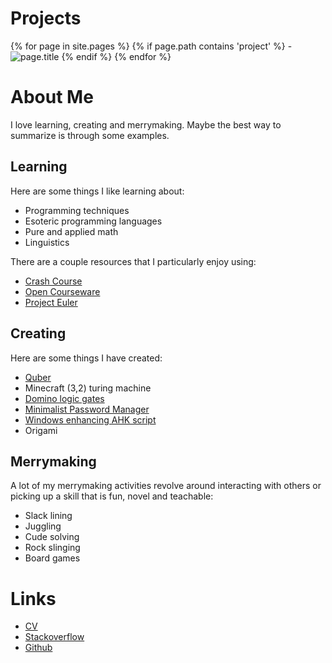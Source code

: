 # Projects

{% for page in site.pages %}
  {% if page.path contains 'project' %}
    - ![[page.title](page.path)](page.image)
  {% endif %}
{% endfor %}

# About Me
I love learning, creating and merrymaking. Maybe the best way to summarize is through some examples.

## Learning
Here are some things I like learning about:

 - Programming techniques
 - Esoteric programming languages
 - Pure and applied math
 - Linguistics
 
There are a couple resources that I particularly enjoy using:

 - [Crash Course](https://www.youtube.com/user/crashcourse)
 - [Open Courseware](https://ocw.mit.edu/courses/find-by-topic/)
 - [Project Euler](https://projecteuler.net)
 
## Creating
Here are some things I have created:

 - [Quber](/projects/quber.html)
 - Minecraft (3,2) turing machine
 - [Domino logic gates](https://codegolf.stackexchange.com/questions/82938/golf-all-the-16-logic-gates-with-2-inputs-and-1-output/91472#91472)
 - [Minimalist Password Manager](https://gist.github.com/NonlinearFruit/7b6f72f97f0d70086f3f229fbf23850f)
 - [Windows enhancing AHK script](https://github.com/NonlinearFruit/Ultimate)
 - Origami
 
## Merrymaking
A lot of my merrymaking activities revolve around interacting with others or picking up a skill that is fun, novel and teachable:

 - Slack lining
 - Juggling
 - Cude solving
 - Rock slinging
 - Board games

# Links
- [CV](https://stackoverflow.com/cv/nonlinearfruit)
- [Stackoverflow](https://stackoverflow.com/users/4769802/nonlinearfruit?tab=profile)
- [Github](https://github.com/NonlinearFruit)

